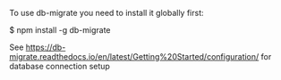
To use db-migrate you need to install it globally first:

$ npm install -g db-migrate


See https://db-migrate.readthedocs.io/en/latest/Getting%20Started/configuration/ for database connection setup

